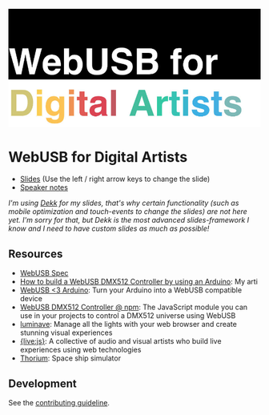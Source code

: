 ![WebUSB for Digital Artits](docs/media/webusb_for_digital_artits_cover.jpg)

# WebUSB for Digital Artists

* [Slides](https://timpietrusky.github.io/WebUSB-for-Digital-Artists) (Use the left / right arrow keys to change the slide)
* [Speaker notes](https://timpietrusky.github.io/WebUSB-for-Digital-Artists?present=true)

_I'm using [Dekk](https://github.com/sinnerschrader/dekk) for my slides, that's why certain functionality (such as mobile optimization and touch-events to change the slides) are not here yet. I'm sorry for that, but Dekk is the most advanced slides-framework I know and I need to have custom slides as much as possible!_

## Resources

* [WebUSB Spec](https://wicg.github.io/webusb)
* [How to build a WebUSB DMX512 Controller by using an Arduino](https://medium.com/@timpietrusky/how-to-build-a-webusb-dmx512-controller-by-using-an-arduino-e0dd8efb7bf0): My arti
* [WebUSB <3 Arduino](https://wicg.github.io/webusb): Turn your Arduino into a WebUSB compatible device
* [WebUSB DMX512 Controller @ npm](https://www.npmjs.com/package/webusb-dmx512-controller): The JavaScript module you can use in your projects to control a DMX512 universe using WebUSB
* [luminave](https://github.com/NERDDISCO/luminave): Manage all the lights with your web browser and create stunning visual experiences
* [{live:js}](https://livejs.network): A collective of audio and visual artists who build live experiences using web technologies
* [Thorium](https://thoriumsim.com/): Space ship simulator


## Development

See the [contributing guideline](.github/CONTRIBUTING.md#development). 
